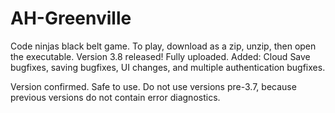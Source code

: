 # AH-Greenville
Code ninjas black belt game.
To play, download as a zip, unzip, then open the executable.
Version 3.8 released!
Fully uploaded.
Added: Cloud Save bugfixes, saving bugfixes, UI changes, and multiple authentication bugfixes.

Version confirmed. Safe to use.
Do not use versions pre-3.7, because previous versions do not contain error diagnostics.
